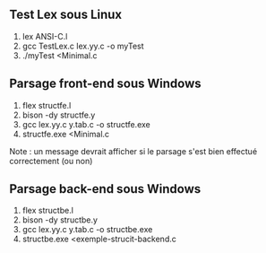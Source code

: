 ## Test Lex sous Linux
1) lex ANSI-C.l
2) gcc TestLex.c lex.yy.c -o myTest
3) ./myTest <Minimal.c

## Parsage front-end sous Windows
1) flex structfe.l
2) bison -dy structfe.y
3) gcc lex.yy.c y.tab.c -o structfe.exe
4) structfe.exe <Minimal.c

Note : un message devrait afficher si le parsage s'est bien effectué correctement (ou non)

## Parsage back-end sous Windows
1) flex structbe.l
2) bison -dy structbe.y
3) gcc lex.yy.c y.tab.c -o structbe.exe
4) structbe.exe <exemple-strucit-backend.c